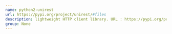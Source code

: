 ```yaml
---
name: python2-unirest
url: https://pypi.org/project/unirest/#files
description: lightweight HTTP client library. URL : https://pypi.org/project/unirest/#files Groups : None
group: None
---
```

